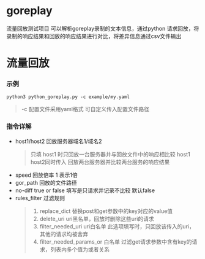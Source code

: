 # goreplay

流量回放测试项目
可以解析goreplay录制的文本信息，通过python 请求回放，将录制的响应结果和回放的响应结果进行对比，将差异信息通过csv文件输出

# 流量回放

### 示例

```shell script
python3 python_goreplay.py -c example/my.yaml

```
> -c 配置文件采用yaml格式 可自定义传入配置文件路径
### 指令详解

- host1/host2 回放服务器域名1/域名2
  > 只填 host1 时只回放一台服务器并与回放文件中的响应相比较
  >host1 host2同时传入 回放两台服务器并比较两台服务的响应结果
- speed 回放倍率 1 表示1倍 
- gor_path 回放的文件路径
- no-diff true or false 填写是只请求并记录不比较  默认false
- rules_filter 过滤规则 
    > 1. replace_dict 替换post和get参数中的key对应的value值 
    > 2. delete_uri uri黑名单，回放时删除这些uri的请求 
    > 3. filter_needed_uri uri白名单 此选项填写时，只回放该传入的uri，其他的请求均被舍弃
    > 4. filter_needed_params_or  白名单 过滤get请求参数中含有key的请求，列表内多个值为或者关系
  
